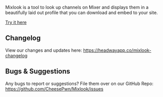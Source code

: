 Mixlook is a tool to look up channels on Mixer and displays them in a beautifully laid out profile that you can download and embed to your site.

[Try it here](https://mixlook.cheesesquadron.live)

## Changelog
View our changes and updates here:
https://headwayapp.co/mixlook-changelog

## Bugs & Suggestions

Any bugs to report or suggestions? File them over on our GitHub Repo: 
https://github.com/CheesePwn/Mixlook/issues

